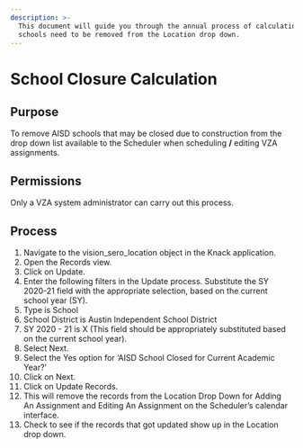 ```yaml
---
description: >-
  This document will guide you through the annual process of calculating which
  schools need to be removed from the Location drop down.
---
```


# School Closure Calculation

## **Purpose** 

To remove AISD schools  that may be closed due to construction from the drop down list available to the Scheduler when scheduling **/** editing VZA assignments.

## **Permissions** 

Only a VZA system administrator can carry out this process.  


## **Process**

1. Navigate to the vision\_sero\_location object in the Knack application.
2. Open the Records view. 
3. Click on Update.
4. Enter the following filters in the Update process. Substitute the SY 2020-21 field with the appropriate selection, based on the current school year \(SY\).
5. Type is School
6. School District is Austin Independent School District
7. SY 2020 - 21 is X \(This field should be appropriately substituted based on the current school year\).
8. Select Next. 
9. Select the Yes option for ‘AISD School Closed for Current Academic Year?’ 
10. Click on Next.
11. Click on Update Records.
12. This will remove the records from the Location Drop Down for Adding An Assignment and Editing An Assignment on the Scheduler’s calendar interface.
13. Check to see if the records that got updated show up in the Location drop down.




